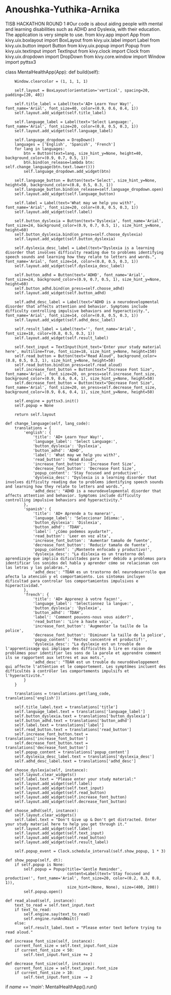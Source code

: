 # Anoushka-Yuthika-Arnika
TISB HACKATHON ROUND 1 
#Our code is about aiding people with mental and learning disabilities such as ADHD and Dyslexia, with their education. The application is very simple to use. 
from kivy.app import App
from kivy.uix.boxlayout import BoxLayout
from kivy.uix.label import Label
from kivy.uix.button import Button
from kivy.uix.popup import Popup
from kivy.uix.textinput import TextInput
from kivy.clock import Clock
from kivy.uix.dropdown import DropDown
from kivy.core.window import Window
import pyttsx3

class MentalHealthApp(App):
    def build(self):
       
        Window.clearcolor = (1, 1, 1, 1)

        self.layout = BoxLayout(orientation='vertical', spacing=20, padding=[20, 40])

        self.title_label = Label(text='AD+ Learn Your Way!', font_name='Arial', font_size=40, color=(0.9, 0.6, 0.4, 1))
        self.layout.add_widget(self.title_label)

        self.language_label = Label(text='Select Language:', font_name='Arial', font_size=20, color=(0.8, 0.5, 0.3, 1))
        self.layout.add_widget(self.language_label)

        self.language_dropdown = DropDown()  
        languages = ['English', 'Spanish', 'French']
        for lang in languages:
            btn = Button(text=lang, size_hint_y=None, height=40, background_color=(0.9, 0.7, 0.5, 1))
            btn.bind(on_release=lambda btn: self.change_language(btn.text.lower()))
            self.language_dropdown.add_widget(btn)

        self.language_button = Button(text='Select', size_hint_y=None, height=50, background_color=(0.8, 0.5, 0.3, 1))
        self.language_button.bind(on_release=self.language_dropdown.open)
        self.layout.add_widget(self.language_button)

        self.label = Label(text='What may we help you with?', font_name='Arial', font_size=20, color=(0.8, 0.5, 0.3, 1))
        self.layout.add_widget(self.label)

        self.button_dyslexia = Button(text='Dyslexia', font_name='Arial', font_size=24, background_color=(0.9, 0.7, 0.5, 1), size_hint_y=None, height=60)
        self.button_dyslexia.bind(on_press=self.choose_dyslexia)
        self.layout.add_widget(self.button_dyslexia)

        self.dyslexia_desc_label = Label(text="Dyslexia is a learning disorder that involves difficulty reading due to problems identifying speech sounds and learning how they relate to letters and words.", font_name='Arial', font_size=14, color=(0.8, 0.5, 0.3, 1))
        self.layout.add_widget(self.dyslexia_desc_label)

        self.button_adhd = Button(text='ADHD', font_name='Arial', font_size=24, background_color=(0.9, 0.7, 0.5, 1), size_hint_y=None, height=60)
        self.button_adhd.bind(on_press=self.choose_adhd)
        self.layout.add_widget(self.button_adhd)

        self.adhd_desc_label = Label(text="ADHD is a neurodevelopmental disorder that affects attention and behavior. Symptoms include difficulty controlling impulsive behaviors and hyperactivity.", font_name='Arial', font_size=14, color=(0.8, 0.5, 0.3, 1))
        self.layout.add_widget(self.adhd_desc_label)

        self.result_label = Label(text='', font_name='Arial', font_size=18, color=(0.8, 0.5, 0.3, 1))
        self.layout.add_widget(self.result_label)

        self.text_input = TextInput(hint_text='Enter your study material here', multiline=True, font_size=18, size_hint_y=None, height=150)
        self.read_button = Button(text="Read Aloud", background_color=(0.8, 0.5, 0.3, 1), size_hint_y=None, height=50)
        self.read_button.bind(on_press=self.read_aloud)
        self.increase_font_button = Button(text="Increase Font Size", font_name='Arial', font_size=20, on_press=self.increase_font_size, background_color=(0.9, 0.6, 0.4, 1), size_hint_y=None, height=50)
        self.decrease_font_button = Button(text="Decrease Font Size", font_name='Arial', font_size=20, on_press=self.decrease_font_size, background_color=(0.9, 0.6, 0.4, 1), size_hint_y=None, height=50)

        self.engine = pyttsx3.init()
        self.popup = None

        return self.layout

    def change_language(self, lang_code):
        translations = {
            'english': {
                'title': 'AD+ Learn Your Way!',
                'language_label': 'Select Language:',
                'button_dyslexia': 'Dyslexia',
                'button_adhd': 'ADHD',
                'label': 'What may we help you with?',
                'read_button': 'Read Aloud',
                'increase_font_button': 'Increase Font Size',
                'decrease_font_button': 'Decrease Font Size',
                'popup_content': 'Stay focused and productive!',
                'dyslexia_desc': "Dyslexia is a learning disorder that involves difficulty reading due to problems identifying speech sounds and learning how they relate to letters and words.",
                'adhd_desc': "ADHD is a neurodevelopmental disorder that affects attention and behavior. Symptoms include difficulty controlling impulsive behaviors and hyperactivity."
            },
            'spanish': {
                'title': 'AD+ Aprende a tu manera!',
                'language_label': 'Seleccionar Idioma:',
                'button_dyslexia': 'Dislexia',
                'button_adhd': 'TDAH',
                'label': '¿Cómo podemos ayudarte?',
                'read_button': 'Leer en voz alta',
                'increase_font_button': 'Aumentar tamaño de fuente',
                'decrease_font_button': 'Reducir tamaño de fuente',
                'popup_content': '¡Mantente enfocado y productivo!',
                'dyslexia_desc': "La dislexia es un trastorno del aprendizaje que implica dificultades para leer debido a problemas para identificar los sonidos del habla y aprender cómo se relacionan con las letras y las palabras.",
                'adhd_desc': "TDAH es un trastorno del neurodesarrollo que afecta la atención y el comportamiento. Los síntomas incluyen dificultad para controlar los comportamientos impulsivos e hiperactividad."
            },
            'french': {
                'title': 'AD+ Apprenez à votre façon!',
                'language_label': 'Sélectionnez la langue:',
                'button_dyslexia': 'Dyslexie',
                'button_adhd': 'TDAH',
                'label': 'Comment pouvons-nous vous aider?',
                'read_button': 'Lire à haute voix',
                'increase_font_button': 'Augmenter la taille de la police',
                'decrease_font_button': 'Diminuer la taille de la police',
                'popup_content': 'Restez concentré et productif!',
                'dyslexia_desc': "La dyslexie est un trouble de l'apprentissage qui implique des difficultés à lire en raison de problèmes pour identifier les sons de la parole et apprendre comment ils se rapportent aux lettres et aux mots.",
                'adhd_desc': "TDAH est un trouble du neurodéveloppement qui affecte l'attention et le comportement. Les symptômes incluent des difficultés à contrôler les comportements impulsifs et l'hyperactivité."
            }
        }

        translations = translations.get(lang_code, translations['english'])  

        self.title_label.text = translations['title']
        self.language_label.text = translations['language_label']
        self.button_dyslexia.text = translations['button_dyslexia']
        self.button_adhd.text = translations['button_adhd']
        self.label.text = translations['label']
        self.read_button.text = translations['read_button']
        self.increase_font_button.text = translations['increase_font_button']
        self.decrease_font_button.text = translations['decrease_font_button']
        self.popup_content = translations['popup_content']
        self.dyslexia_desc_label.text = translations['dyslexia_desc']
        self.adhd_desc_label.text = translations['adhd_desc']

    def choose_dyslexia(self, instance):
        self.layout.clear_widgets()
        self.label.text = "Please enter your study material:"
        self.layout.add_widget(self.label)
        self.layout.add_widget(self.text_input)
        self.layout.add_widget(self.read_button)
        self.layout.add_widget(self.increase_font_button)
        self.layout.add_widget(self.decrease_font_button)

    def choose_adhd(self, instance):
        self.layout.clear_widgets()
        self.label.text = "Don't Give up & Don't get distracted. Enter your study material here to help you get through it."
        self.layout.add_widget(self.label)
        self.layout.add_widget(self.text_input)
        self.layout.add_widget(self.read_button)
        self.layout.add_widget(self.result_label)

        self.popup_event = Clock.schedule_interval(self.show_popup, 1 * 3)

    def show_popup(self, dt):
        if self.popup is None:
            self.popup = Popup(title='Gentle Reminder',
                               content=Label(text='Stay focused and productive!', font_name='Arial', font_size=20, color=(0.2, 0.3, 0.8, 1)),
                               size_hint=(None, None), size=(400, 200))
            self.popup.open()

    def read_aloud(self, instance):  
        text_to_read = self.text_input.text
        if text_to_read:
            self.engine.say(text_to_read)
            self.engine.runAndWait()
        else:
            self.result_label.text = "Please enter text before trying to read aloud."

    def increase_font_size(self, instance):
        current_font_size = self.text_input.font_size
        if current_font_size < 50:
            self.text_input.font_size += 2

    def decrease_font_size(self, instance):
        current_font_size = self.text_input.font_size
        if current_font_size > 10:
            self.text_input.font_size -= 2

if _name_ == '_main_':
    MentalHealthApp().run()
